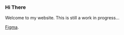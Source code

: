 ### Hi There

Welcome to my website. This is still a work in progress...

[Figma]([https://duckduckgo.com](https://www.figma.com/file/K5hlheUxWCoPhtrW6ssWek/S-Hitchcock-Wesbite?type=design&node-id=0-1&mode=design&t=gRgi4pigJ3sYQh1R-0)https://www.figma.com/file/K5hlheUxWCoPhtrW6ssWek/S-Hitchcock-Wesbite?type=design&node-id=0-1&mode=design&t=gRgi4pigJ3sYQh1R-0).
